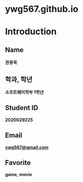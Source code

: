 # ywg567.github.io

Introduction
==============

Name
--------------
**권용욱**

학과, 학년
--------------
**소프트웨어학부 1학년**

Student ID
--------------
**2020029225**

Email
--------------
**ywg567@gmail.com**

Favorite
--------------
**game, movie**
